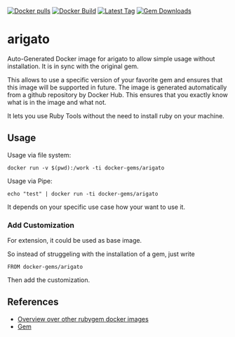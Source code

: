 [![Docker pulls](https://img.shields.io/docker/pulls/rubygem/arigato.svg)](https://hub.docker.com/r/rubygem/arigato/)
[![Docker Build](https://img.shields.io/docker/automated/rubygem/arigato.svg)](https://hub.docker.com/r/rubygem/arigato/)
[![Latest Tag](https://img.shields.io/github/tag/docker-rubygem/arigato.svg)](https://hub.docker.com/r/rubygem/arigato/)
[![Gem Downloads](https://img.shields.io/gem/dt/arigato.svg)](https://rubygems.org/gems/arigato/)
# arigato

Auto-Generated Docker image for arigato to allow simple usage without installation.
It is in sync with the original gem.

This allows to use a specific version of your favorite gem and ensures that this image will be supported in future.
The image is generated automatically from a github repository by Docker Hub.
This ensures that you exactly know what is in the image and what not.

It lets you use Ruby Tools without the need to install ruby on your machine.

## Usage

Usage via file system:

`docker run -v $(pwd):/work -ti docker-gems/arigato`

Usage via Pipe:

`echo "test" | docker run -ti docker-gems/arigato`

It depends on your specific use case how your want to use it.

### Add Customization

For extension, it could be used as base image.

So instead of struggeling with the installation of a gem, just write

`FROM docker-gems/arigato`

Then add the customization.

## References

 - [Overview over other rubygem docker images](https://github.com/thinkbot/docker-rubygem)
 - [Gem](https://rubygems.org/gems/arigato/)
